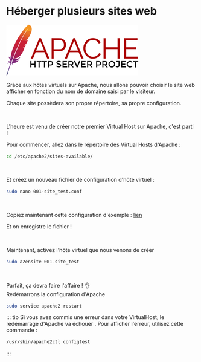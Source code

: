 # Héberger plusieurs sites web

![](./assets_virtualhost-apache/apache2_logo.png)

Grâce aux hôtes virtuels sur Apache, nous allons pouvoir choisir le site web afficher en fonction du nom de domaine saisi par le visiteur.

Chaque site possèdera son propre répertoire, sa propre configuration.

<br>

L'heure est venu de créer notre premier Virtual Host sur Apache, c'est parti !

Pour commencer, allez dans le répertoire des Virtual Hosts d'Apache :
```sh
cd /etc/apache2/sites-available/
```

<br>

Et créez un nouveau fichier de configuration d'hôte virtuel :
```sh
sudo nano 001-site_test.conf
```

<br>

Copiez maintenant cette configuration d'exemple : [lien](https://cheatsheet.trempe.dev/devops/apache/virtualhost-examples.html#le-classique)

Et on enregistre le fichier !

<br>

Maintenant, activez l'hôte virtuel que nous venons de créer
```sh
sudo a2ensite 001-site_test
```

<br>

Parfait, ça devra faire l'affaire ! 👌<br>Redémarrons la configuration d'Apache
```sh
sudo service apache2 restart
```

::: tip
Si vous avez commis une erreur dans votre VirtualHost, le redémarrage d'Apache va échouer . Pour afficher l'erreur, utilisez cette commande :
```sh
/usr/sbin/apache2ctl configtest
```
:::